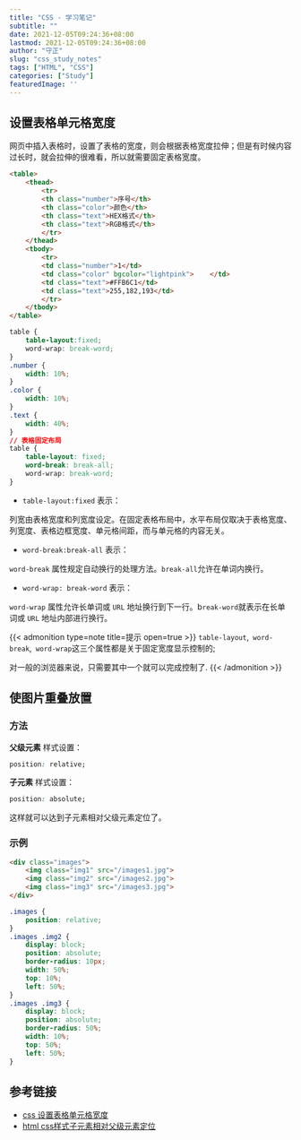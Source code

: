 ```yaml
---
title: "CSS - 学习笔记"
subtitle: ""
date: 2021-12-05T09:24:36+08:00
lastmod: 2021-12-05T09:24:36+08:00
author: "守正"
slug: "css_study_notes"
tags: ["HTML", "CSS"]
categories: ["Study"]
featuredImage: ''
---
```




<!--more-->

## 设置表格单元格宽度

网页中插入表格时，设置了表格的宽度，则会根据表格宽度拉伸；但是有时候内容过长时，就会拉伸的很难看，所以就需要固定表格宽度。

```html
<table>
    <thead>
        <tr>
        <th class="number">序号</th>
        <th class="color">颜色</th>
        <th class="text">HEX格式</th>
        <th class="text">RGB格式</th>
        </tr>
    </thead>
    <tbody>
        <tr>
        <td class="number">1</td>
        <td class="color" bgcolor="lightpink">    </td>
        <td class="text">#FFB6C1</td>
        <td class="text">255,182,193</td>
        </tr>
    </tbody>
</table>
```

```css
table {
    table-layout:fixed;
    word-wrap: break-word;
}
.number {
    width: 10%;
}
.color {
    width: 10%;
}
.text {
    width: 40%;
}
// 表格固定布局
table {
    table-layout: fixed;
    word-break: break-all;
    word-wrap: break-word;
}
```

- `table-layout:fixed` 表示：

列宽由表格宽度和列宽度设定。在固定表格布局中，水平布局仅取决于表格宽度、列宽度、表格边框宽度、单元格间距，而与单元格的内容无关。

- `word-break:break-all` 表示：

`word-break` 属性规定自动换行的处理方法。`break-all`允许在单词内换行。

- `word-wrap: break-word` 表示：

`word-wrap` 属性允许长单词或 `URL` 地址换行到下一行。b`reak-word`就表示在长单词或 `URL` 地址内部进行换行。

{{< admonition type=note title=提示 open=true >}}
`table-layout`,` word-break`,` word-wrap`这三个属性都是关于固定宽度显示控制的;

对一般的浏览器来说，只需要其中一个就可以完成控制了.
{{< /admonition >}}

## 使图片重叠放置

### 方法

**父级元素** 样式设置：
```css
position: relative;
```

**子元素** 样式设置：

```css
position: absolute;
```

这样就可以达到子元素相对父级元素定位了。

### 示例

```html
<div class="images">
    <img class="img1" src="/images1.jpg">
    <img class="img2" src="/images2.jpg">
    <img class="img3" src="/images3.jpg">
</div>
```

```css
.images {
    position: relative;
}
.images .img2 {
    display: block;
    position: absolute;
    border-radius: 10px;
    width: 50%;
    top: 10%;
    left: 50%;
}
.images .img3 {
    display: block;
    position: absolute;
    border-radius: 50%;
    width: 10%;
    top: 50%;
    left: 50%;
}
```



## 参考链接

- [css 设置表格单元格宽度](https://blog.csdn.net/qq_39292868/article/details/82464125)
- [html css样式子元素相对父级元素定位](https://www.cnblogs.com/feicheninfo/articles/11004410.html)

